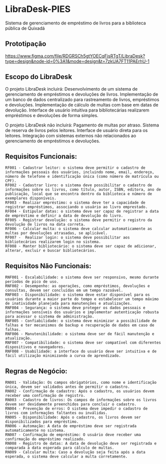 # LibraDesk-PIES
Sistema de gerenciamento de empréstimo de livros para a biblioteca pública de Quixadá

## Prototipação

https://www.figma.com/file/RDGRSCh5gtYOECqFjsRTgT/LibraDesk?type=design&node-id=0%3A1&mode=design&t=7zkUA7FT11PAErhU-1

## Escopo do LibraDesk

O projeto LibraDesk incluirá:
    Desenvolvimento de um sistema de gerenciamento de empréstimos e devoluções de livros.
    Implementação de um banco de dados centralizado para rastreamento de livros, empréstimos e devoluções.
    Implementação de cálculo de multas com base em datas de devolução.
    Interface de usuário intuitiva para bibliotecárias realizarem empréstimos e devoluções de forma simples.

O projeto LibraDesk não incluirá:
    Pagamento de multas por atraso.
    Sistema de reserva de livros pelos leitores.
    Interface de usuário direta para os leitores.
    Integração com sistemas externos não relacionados ao gerenciamento de empréstimos e devoluções.

## Requisitos Funcionais:
    RF001 - Cadastrar leitor: o sistema deve permitir o cadastro de informações pessoais dos usuários, incluindo nome, email, endereço, número de telefone e identificação única (como número de matrícula ou CPF).
    RF002 - Cadastrar livro: o sistema deve possibilitar o cadastro de informações sobre os livros, como título, autor, ISBN, editora, ano de publicação, local que se encontra dentro da biblioteca e número de exemplares disponíveis.
    RF003 - Realizar empréstimo: o sistema deve ter a capacidade de registrar empréstimos, associando o usuário ao livro emprestado.
    RF004 - Estipular datas: o sistema deve ser capaz de registrar a data de empréstimo e definir a data de devolução do livro. 
    RF005 - Registrar devolução: o sistema deve permitir o registro da devolução de livros na data correta.
    RF006 - Calcular multa: o sistema deve calcular automaticamente as multas por devoluções atrasadas, se aplicável.
    RF007 -  Realizar login: o sistema deve possibilitar aos bibliotecários realizarem login no sistema.
    RF008 - Manter bibliotecário: o sistema deve ser capaz de adicionar, alterar, excluir e buscar bibliotecários.

## Requisitos Não Funcionais:
    RNF001 - Escalabilidade: o sistema deve ser responsivo, mesmo durante períodos de pico de uso.
    RNF002 - Desempenho: as operações, como empréstimos, devoluções e consultas, devem ser concluídas em um tempo razoável.	
    RNF003 - Disponibilidade: o sistema deve estar disponível para os usuários durante a maior parte do tempo e estabelecer um tempo máximo de inatividade planejada para manutenções e atualizações.
    RNF004 - Segurança: o sistema deve proteger os dados pessoais e informações sensíveis dos usuários e implementar autenticação robusta para acessar o sistema de administração.
    RNF005 - Confiabilidade: o sistema deve minimizar a possibilidade de falhas e ter mecanismos de backup e recuperação de dados em caso de falhas.
    RNF006 - Manutenibilidade: o sistema deve ser de fácil manutenção e atualização.
    RNF007 - Compatibilidade: o sistema deve ser compatível com diferentes dispositivos e navegadores.
    RNF008 - Usabilidade: a interface do usuário deve ser intuitiva e de fácil utilização minimizando a curva de aprendizado.

## Regras de Negócio:

    RN001 - Validação: Os campos obrigatórios, como nome e identificação única, devem ser validados antes de permitir o cadastro.
    RN002 - Confirmação de cadastro: Após o cadastro, os usuários devem receber uma confirmação de registro.
    RN003 - Cadastro de livros: Os campos de informações sobre os livros devem ser devidamente preenchidos para concluir o cadastro.
    RN004 - Prevenção de erros: O sistema deve impedir o cadastro de livros com informações faltantes ou inválidas.
    RN005 - Disponibilidade: Após o cadastro, os livros devem ser disponibilizados para empréstimo.
    RN006 - Automação: A data de empréstimo deve ser registrada automaticamente no sistema.
    RN007 - Confirmação de empréstimo: O usuário deve receber uma confirmação do empréstimo realizado.
    RN008 - Registro de datas: A data de devolução deve ser registrada e comparada à data esperada para cálculo de multas.
    RN009 - Calcular multa: Caso a devolução seja feita após a data esperada, o sistema deve calcular a multa corretamente.

